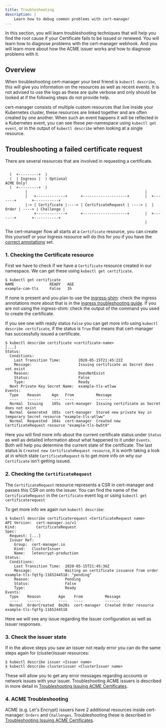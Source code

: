 ```yaml
---
title: Troubleshooting
description: |
    Learn how to debug common problems with cert-manager
---
```


In this section, you will learn troubleshooting techniques that will help you find the root cause if your Certificate fails to be issued or renewed.
You will learn how to diagnose problems with the cert-manager webhook.
And you will learn more about how the ACME issuer works and how to diagnose problems with it.

## Overview

When troubleshooting cert-manager your best friend is `kubectl describe`, this will give you information on the resources as well as recent events. It is not advised to use the logs as these are quite verbose and only should be looked at if the following steps do not provide help.

cert-manager consists of multiple custom resources that live inside your Kubernetes cluster, these resources are linked together and are often created by one another. When such an event happens it will be reflected in a Kubernetes event, you can see these per-namespace using `kubectl get event`, or in the output of `kubectl describe` when looking at a single resource.

## Troubleshooting a failed certificate request

There are several resources that are involved in requesting a certificate.

```

  (  +---------+  )
  (  | Ingress |  ) Optional                                              ACME Only!
  (  +---------+  )
         |                                                     |
         |   +-------------+      +--------------------+       |  +-------+       +-----------+
         |-> | Certificate |----> | CertificateRequest | ----> |  | Order | ----> | Challenge |
             +-------------+      +--------------------+       |  +-------+       +-----------+
                                                               |
```

The cert-manager flow all starts at a `Certificate` resource, you can create this yourself or your Ingress resource will do this for you if you have the [correct annotations](../usage/ingress.md) set.

### 1. Checking the Certificate resource
First we have to check if we have a `Certificate` resource created in our namespace. We can get these using `kubectl get certificate`.
```console
$ kubectl get certificate
NAME                READY   AGE
example-com-tls     False   1h
```

If none is present and you plan to use the [ingress-shim](../usage/ingress.md): check the ingress annotations more about that is in the [ingress troubleshooting guide](../usage/ingress.md#troubleshooting).
If you are not using the ingress-shim: check the output of the command you used to create the certificate.

If you see one with ready status `False` you can get more info using `kubectl describe certificate`, if the status is `True` that means that cert-manager has successfully issued a certificate.
```console
$ kubectl describe certificate <certificate-name>
[...]
Status:
  Conditions:
    Last Transition Time:        2020-05-15T21:45:22Z
    Message:                     Issuing certificate as Secret does not exist
    Reason:                      DoesNotExist
    Status:                      False
    Type:                        Ready
  Next Private Key Secret Name:  example-tls-wtlww
Events:
  Type    Reason     Age   From          Message
  ----    ------     ----  ----          -------
  Normal  Issuing    105s  cert-manager  Issuing certificate as Secret does not exist
  Normal  Generated  105s  cert-manager  Stored new private key in temporary Secret resource "example-tls-wtlww"
  Normal  Requested  104s  cert-manager  Created new CertificateRequest resource "example-tls-bw5t9"
```

Here you will find more info about the current certificate status under `Status` as well as detailed information about what happened to it under `Events`. Both will help you determine the current state of the certificate.
The last status is `Created new CertificateRequest resource`, it is worth taking a look at in which state `CertificateRequest` is to get more info on why our `Certificate` isn't getting issued.

### 2. Checking the `CertificateRequest`
The `CertificateRequest` resource represents a CSR in cert-manager and passes this CSR on onto the issuer.
You can find the name of the `CertificateRequest` in the `Certificate` event log or using `kubectl get certificaterequest`

To get more info we again run `kubectl describe`:
```console
$ kubectl describe certificaterequest <CertificateRequest name>
API Version:  cert-manager.io/v1
Kind:         CertificateRequest
Spec:
  Request: [...]
  Issuer Ref:
    Group:  cert-manager.io
    Kind:   ClusterIssuer
    Name:   letencrypt-production
Status:
  Conditions:
    Last Transition Time:  2020-05-15T21:45:36Z
    Message:               Waiting on certificate issuance from order example-tls-fqtfg-1165244518: "pending"
    Reason:                Pending
    Status:                False
    Type:                  Ready
Events:
  Type    Reason        Age    From          Message
  ----    ------        ----   ----          -------
  Normal  OrderCreated  8m20s  cert-manager  Created Order resource example-tls-fqtfg-1165244518
```

Here we will see any issue regarding the Issuer configuration as well as Issuer responses.

### 3. Check the issuer state
If in the above steps you saw an issuer not ready error you can do the same steps again for (cluster)issuer resources:
```console
$ kubectl describe issuer <Issuer name>
$ kubectl describe clusterissuer <ClusterIssuer name>
```

These will allow you to get any error messages regarding accounts or network issues with your issuer.
Troubleshooting ACME issuers is described in more detail in [Troubleshooting Issuing ACME Certificates](./acme.md).

### 4. ACME Troubleshooting
ACME (e.g. Let's Encrypt) issuers have 2 additional resources inside cert-manager: `Orders` and `Challenges`.
Troubleshooting these is described in [Troubleshooting Issuing ACME Certificates](./acme.md).
